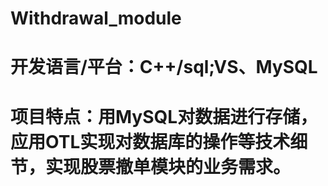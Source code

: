 # Withdrawal_module
# 开发语言/平台：C++/sql;VS、MySQL
# 项目特点：用MySQL对数据进行存储，应用OTL实现对数据库的操作等技术细节，实现股票撤单模块的业务需求。
